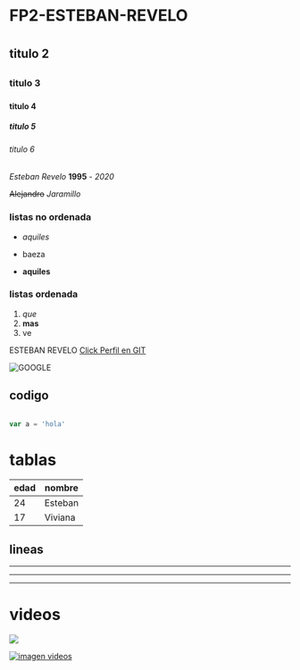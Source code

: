 # FP2-ESTEBAN-REVELO <h1>
## titulo 2 <h2>
### titulo 3 <h3>
#### titulo 4 <h4>
<h5> titulo 5 </h5>

###### titulo 6 <h6>

*Esteban Revelo* **1995** - 
_2020_ 

~~Alejandro~~  *_Jaramillo_*

### listas no ordenada ###

* *aquiles*
+ baeza
- **aquiles**

### listas ordenada ###

1. *que*
2. **mas**
3. ve 

ESTEBAN REVELO [Click Perfil en GIT](https://github.com/StbanJ)

![GOOGLE](https://www.google.es/images/branding/googlelogo/1x/googlelogo_color_272x92dp.png)


## codigo

```Phyton

```

``` javaScript
var a = 'hola'

```

# tablas

| edad | nombre |
| -----| -------|
| 24   | Esteban|
| 17   | Viviana|

## lineas

---

___

***

# videos 

<a href="http://www.youtube.com/watch?feature=player_embedded&v=Lc7l4RZ2Q6s" target="_blank">
<img
src="http://img.youtube.com/vi/Lc7l4RZ2Q6s/0.jpg"
></img>
</a>

[![imagen videos](http://img.youtube.com/vi/Lc7l4RZ2Q6s/0.jpg)](http://www.youtube.com/watch?feature=player_embedded&v=Lc7l4RZ2Q6s)
